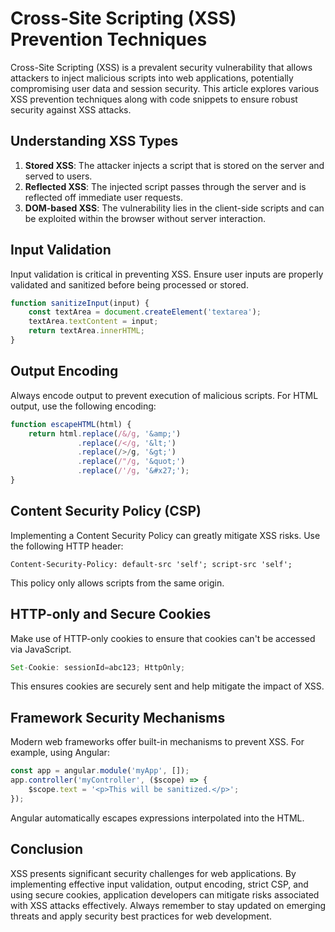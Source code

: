 # Cross-Site Scripting (XSS) Prevention Techniques

Cross-Site Scripting (XSS) is a prevalent security vulnerability that allows attackers to inject malicious scripts into web applications, potentially compromising user data and session security. This article explores various XSS prevention techniques along with code snippets to ensure robust security against XSS attacks.

## Understanding XSS Types

1. **Stored XSS**: The attacker injects a script that is stored on the server and served to users.
2. **Reflected XSS**: The injected script passes through the server and is reflected off immediate user requests.
3. **DOM-based XSS**: The vulnerability lies in the client-side scripts and can be exploited within the browser without server interaction.

## Input Validation

Input validation is critical in preventing XSS. Ensure user inputs are properly validated and sanitized before being processed or stored.

```javascript
function sanitizeInput(input) {
    const textArea = document.createElement('textarea');
    textArea.textContent = input;
    return textArea.innerHTML;
}
```

## Output Encoding

Always encode output to prevent execution of malicious scripts. For HTML output, use the following encoding:

```javascript
function escapeHTML(html) {
    return html.replace(/&/g, '&amp;')
               .replace(/</g, '&lt;')
               .replace(/>/g, '&gt;')
               .replace(/"/g, '&quot;')
               .replace(/'/g, '&#x27;');
}
```

## Content Security Policy (CSP)

Implementing a Content Security Policy can greatly mitigate XSS risks. Use the following HTTP header:

```
Content-Security-Policy: default-src 'self'; script-src 'self';
```

This policy only allows scripts from the same origin.

## HTTP-only and Secure Cookies

Make use of HTTP-only cookies to ensure that cookies can't be accessed via JavaScript.

```javascript
Set-Cookie: sessionId=abc123; HttpOnly;
```

This ensures cookies are securely sent and help mitigate the impact of XSS.

## Framework Security Mechanisms

Modern web frameworks offer built-in mechanisms to prevent XSS. For example, using Angular:

```javascript
const app = angular.module('myApp', []);
app.controller('myController', ($scope) => {
    $scope.text = '<p>This will be sanitized.</p>';
});
```

Angular automatically escapes expressions interpolated into the HTML.

## Conclusion

XSS presents significant security challenges for web applications. By implementing effective input validation, output encoding, strict CSP, and using secure cookies, application developers can mitigate risks associated with XSS attacks effectively. Always remember to stay updated on emerging threats and apply security best practices for web development.
